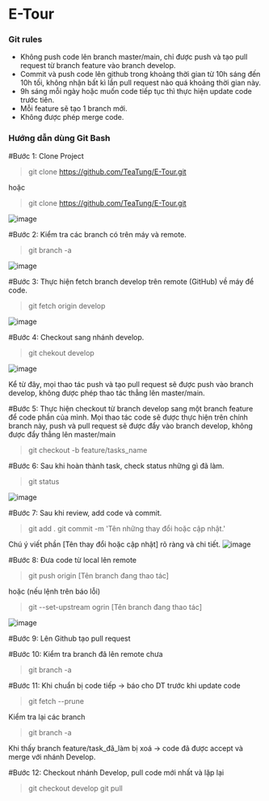 # E-Tour
### Git rules
+ Không push code lên branch master/main, chỉ được push và tạo pull request từ branch feature vào branch develop.
+ Commit và push code lên github trong khoảng thời gian từ 10h sáng đến 10h tối, không nhận bất kì lần pull request nào quá khoảng thời gian này.
+ 9h sáng mỗi ngày hoặc muốn code tiếp tục thì thực hiện update code trước tiên.
+ Mỗi feature sẽ tạo 1 branch mới.
+ Không được phép merge code.
### Hướng dẫn dùng Git Bash
#Bước 1: Clone Project
> git clone https://github.com/TeaTung/E-Tour.git

hoặc

> git clone https://github.com/TeaTung/E-Tour.git

![image](https://user-images.githubusercontent.com/67773933/115963852-8193a800-a54b-11eb-9fbd-e3a0b9833212.png)

#Bước 2: Kiểm tra các branch có trên máy và remote.

> git branch -a

![image](https://user-images.githubusercontent.com/67773933/115963974-4a71c680-a54c-11eb-8957-ba4da13af117.png)

#Bước 3: Thực hiện fetch branch develop trên remote (GitHub) về máy để code.
> git fetch origin develop

![image](https://user-images.githubusercontent.com/67773933/115964006-8573fa00-a54c-11eb-9dde-a99b51e44da1.png)

#Bước 4: Checkout sang nhánh develop.
> git chekout develop

![image](https://user-images.githubusercontent.com/67773933/115964039-b2281180-a54c-11eb-8bda-a3512ae6bc67.png)

Kể từ đây, mọi thao tác push và tạo pull request sẽ được push vào branch develop, không được phép thao tác thẳng lên master/main.

#Bước 5: Thực hiện checkout từ branch develop sang một branch feature để code phần của mình.
Mọi thao tác code sẽ được thực hiện trên chính branch này, push và pull request sẽ được đẩy vào branch develop, không được đẩy thẳng lên master/main
> git checkout -b feature/tasks_name

#Bước 6: Sau khi hoàn thành task, check status những gì đã làm.
> git status

![image](https://user-images.githubusercontent.com/67773933/115964200-7b9ec680-a54d-11eb-9b8a-2b944f47e44f.png)

#Bước 7: Sau khi review, add code và commit.
> git add .
> git commit -m 'Tên những thay đổi hoặc cập nhật.'

Chú ý viết phần [Tên thay đổi hoặc cập nhật] rõ ràng và chi tiết.
![image](https://user-images.githubusercontent.com/67773933/115964244-b6a0fa00-a54d-11eb-8852-c526bf111946.png)

#Bước 8: Đưa code từ local lên remote
> git push origin [Tên branch đang thao tác]

hoặc (nếu lệnh trên báo lỗi)
> git --set-upstream ogrin [Tên branch đang thao tác]

![image](https://user-images.githubusercontent.com/67773933/115964299-ff58b300-a54d-11eb-8901-afe6b8d72c47.png)

#Bước 9: Lên Github tạo pull request

#Bước 10: Kiểm tra branch đã lên remote chưa
> git branch -a

#Bước 11: Khi chuẩn bị code tiếp -> báo cho DT trước khi update code
> git fetch --prune

Kiểm tra lại các branch
> git branch -a

Khi thấy branch feature/task_đã_làm bị xoá -> code đã được accept và merge với nhánh Develop.

#Bước 12: Checkout nhánh Develop, pull code mới nhất và lặp lại
> git checkout develop
> git pull


